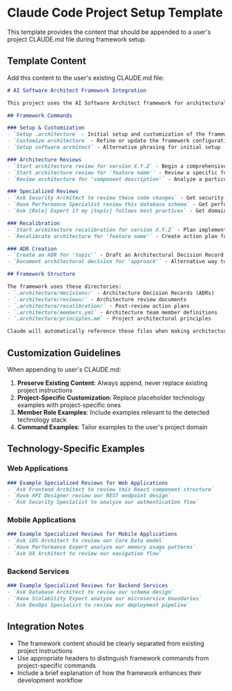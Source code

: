 # Claude Code Project Setup Template

This template provides the content that should be appended to a user's project CLAUDE.md file during framework setup.

## Template Content

Add this content to the user's existing CLAUDE.md file:

```markdown
# AI Software Architect Framework Integration

This project uses the AI Software Architect framework for architectural documentation and decision-making.

## Framework Commands

### Setup & Customization
- `Setup .architecture` - Initial setup and customization of the framework
- `Customize architecture` - Refine or update the framework configuration
- `Setup software architect` - Alternative phrasing for initial setup

### Architecture Reviews
- `Start architecture review for version X.Y.Z` - Begin a comprehensive review for a version
- `Start architecture review for 'feature name'` - Review a specific feature or component
- `Review architecture for 'component description'` - Analyze a particular component

### Specialized Reviews
- `Ask Security Architect to review these code changes` - Get security-focused review
- `Have Performance Specialist review this database schema` - Get performance-focused review
- `Ask [Role] Expert if my [topic] follows best practices` - Get domain-specific expertise

### Recalibration
- `Start architecture recalibration for version X.Y.Z` - Plan implementation based on review
- `Recalibrate architecture for 'feature name'` - Create action plan for a feature

### ADR Creation
- `Create an ADR for 'topic'` - Draft an Architectural Decision Record
- `Document architectural decision for 'approach'` - Alternative way to create an ADR

## Framework Structure

The framework uses these directories:
- `.architecture/decisions/` - Architecture Decision Records (ADRs)
- `.architecture/reviews/` - Architecture review documents
- `.architecture/recalibration/` - Post-review action plans
- `.architecture/members.yml` - Architecture team member definitions
- `.architecture/principles.md` - Project architectural principles

Claude will automatically reference these files when making architectural recommendations.
```

## Customization Guidelines

When appending to user's CLAUDE.md:

1. **Preserve Existing Content**: Always append, never replace existing project instructions
2. **Project-Specific Customization**: Replace placeholder technology examples with project-specific ones
3. **Member Role Examples**: Include examples relevant to the detected technology stack
4. **Command Examples**: Tailor examples to the user's project domain

## Technology-Specific Examples

### Web Applications
```markdown
### Example Specialized Reviews for Web Applications
- `Ask Frontend Architect to review this React component structure`
- `Have API Designer review our REST endpoint design`
- `Ask Security Specialist to analyze our authentication flow`
```

### Mobile Applications
```markdown
### Example Specialized Reviews for Mobile Applications
- `Ask iOS Architect to review our Core Data model`
- `Have Performance Expert analyze our memory usage patterns`
- `Ask UX Architect to review our navigation flow`
```

### Backend Services
```markdown
### Example Specialized Reviews for Backend Services
- `Ask Database Architect to review our schema design`
- `Have Scalability Expert analyze our microservice boundaries`
- `Ask DevOps Specialist to review our deployment pipeline`
```

## Integration Notes

- The framework content should be clearly separated from existing project instructions
- Use appropriate headers to distinguish framework commands from project-specific commands
- Include a brief explanation of how the framework enhances their development workflow